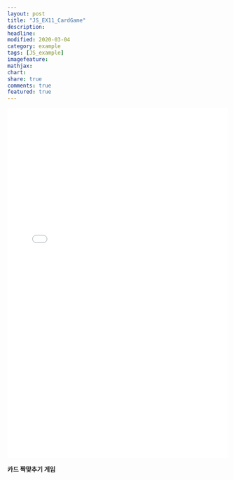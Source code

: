 ```yaml
---
layout: post
title: "JS_EX11_CardGame"
description:
headline:
modified: 2020-03-04
category: example
tags: [JS_example]
imagefeature:
mathjax:
chart:
share: true
comments: true
featured: true
---
```


<div class="code">
<iframe width="100%" height="800" src="//jsfiddle.net/lsh58/0hmj3d15/embedded/html,result/dark/" allowfullscreen="allowfullscreen" allowpaymentrequest frameborder="0"></iframe>
</div>

  **카드 짝맞추기 게임**
